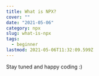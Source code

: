 ```yaml
---
title: What is NPX?
cover: ""
date: "2021-05-06"
category: npx
slug: what-is-npx
tags:
  - beginner
lastmod: 2021-05-06T11:32:09.599Z
---
```




Stay tuned and happy coding :)
<!--stackedit_data:
eyJoaXN0b3J5IjpbMTg4OTM1Njg4M119
-->